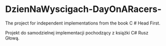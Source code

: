 # DzienNaWyscigach-DayOnARacers-
The project for independent implementations from the book C # Head First.

Projekt do samodzielnej implementacji pochodzący z książki C# Rusz Głową.


